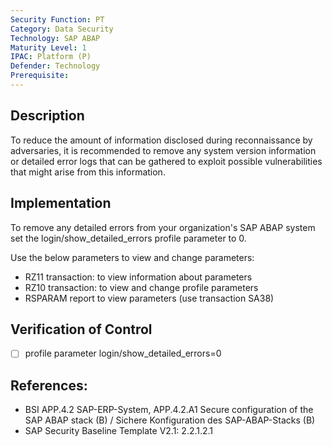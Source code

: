 ```yaml
---
Security Function: PT
Category: Data Security
Technology: SAP ABAP
Maturity Level: 1
IPAC: Platform (P)
Defender: Technology
Prerequisite: 
---
```


## Description

To reduce the amount of information disclosed during reconnaissance by adversaries, it is recommended to remove any system version information or detailed error logs that can be gathered to exploit possible vulnerabilities that might arise from this information.

## Implementation

To remove any detailed errors from your organization's SAP ABAP system set the login/show_detailed_errors profile parameter to 0.

Use the below parameters to view and change parameters:

- RZ11 transaction: to view information about parameters
- RZ10 transaction: to view and change profile parameters
- RSPARAM report to view parameters (use transaction SA38)


## Verification of Control

- [ ] profile parameter login/show_detailed_errors=0

## References:
- BSI APP.4.2 SAP-ERP-System, APP.4.2.A1 Secure configuration of the SAP ABAP stack (B) / Sichere Konfiguration des SAP-ABAP-Stacks (B)
- SAP Security Baseline Template V2.1: 2.2.1.2.1
